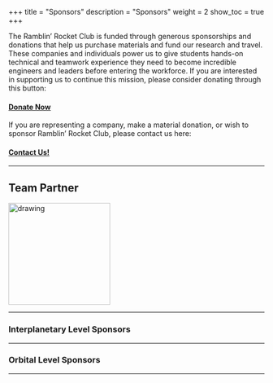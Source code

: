 +++
title = "Sponsors"
description = "Sponsors"
weight = 2
show_toc = true
+++




The Ramblin’ Rocket Club is funded through generous sponsorships and donations that help us purchase materials and fund our research and travel. These companies and individuals power us to give students hands-on technical and teamwork experience they need to become incredible engineers and leaders before entering the workforce. If you are interested in supporting us to continue this mission, please consider donating through this button:

#### [**Donate Now**](https://www.youtube.com/watch?v=xvFZjo5PgG0)

If you are representing a company, make a material donation, or wish to sponsor Ramblin’ Rocket Club, please contact us here:

#### [**Contact Us!**](ramblinrocketclub@gmail.com)

---
## **Team Partner** 

<img src="![hexagon_416x416](https://user-images.githubusercontent.com/116322179/198416045-ea367d6d-741c-42a9-8203-01e22c84f97b.jpg)
" alt="drawing" width="200"/>

---
### **Interplanetary Level Sponsors**

---
### **Orbital Level Sponsors**

---

